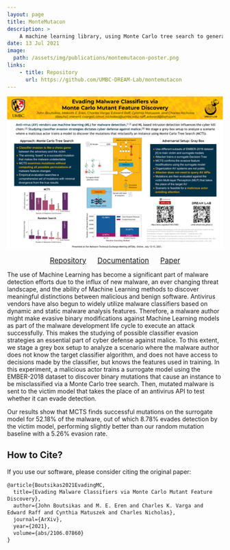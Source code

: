 ```yaml
---
layout: page
title: MonteMutacon
description: >
    A machine learning library, using Monte Carlo tree search to generate adverserial samples used in training of machine learning-based anti-viruses.
date: 13 Jul 2021
image: 
  path: /assets/img/publications/montemutacon-poster.png
links:
    - title: Repository
      url: https://github.com/UMBC-DREAM-Lab/montemutacon
---
```


![poster](/assets/img/publications/montemutacon-poster.png)

<div style="text-align: center; font-size: 1.2em; margin-bottom: 0.75em ">
    <a href="https://github.com/UMBC-DREAM-Lab/montemutacon" target="_blank">Repository</a>
    &emsp;
    <a href="https://umbc-dream-lab.github.io/montemutacon/" target="_blank">Documentation</a>
    &emsp;
    <a href="https://arxiv.org/abs/2106.07860" target="_blank">Paper</a>
</div>

The use of Machine Learning has become a significant part of malware detection
efforts due to the influx of new malware, an ever changing threat landscape, and
the ability of Machine Learning methods to discover meaningful distinctions
between malicious and benign software. Antivirus vendors have also begun to
widely utilize malware classifiers based on dynamic and static malware analysis
features. Therefore, a malware author might make evasive binary modifications
against Machine Learning models as part of the malware development life cycle to
execute an attack successfully. This makes the studying of possible classifier
evasion strategies an essential part of cyber defense against malice. To this
extent, we stage a grey box setup to analyze a scenario where the malware author
does not know the target classifier algorithm, and does not have access to
decisions made by the classifier, but knows the features used in training. In
this experiment, a malicious actor trains a surrogate model using the EMBER-2018
dataset to discover binary mutations that cause an instance to be misclassified
via a Monte Carlo tree search. Then, mutated malware is sent to the victim model
that takes the place of an antivirus API to test whether it can evade detection.

Our results show that MCTS finds successful mutations on the surrogate model for
52.18% of the malware, out of which 8.78% evades detection by the victim model,
performing slightly better than our random mutation baseline with a 5.26%
evasion rate.

## How to Cite?
If you use our software, please consider citing the original paper:
```
@article{Boutsikas2021EvadingMC,
  title={Evading Malware Classifiers via Monte Carlo Mutant Feature Discovery},
  author={John Boutsikas and M. E. Eren and Charles K. Varga and Edward Raff and Cynthia Matuszek and Charles Nicholas},
  journal={ArXiv},
  year={2021},
  volume={abs/2106.07860}
}
```
